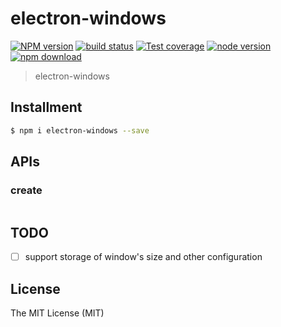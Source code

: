 # electron-windows

[![NPM version][npm-image]][npm-url]
[![build status][travis-image]][travis-url]
[![Test coverage][coveralls-image]][coveralls-url]
[![node version][node-image]][node-url]
[![npm download][download-image]][download-url]

[npm-image]: https://img.shields.io/npm/v/electron-windows.svg?style=flat-square
[npm-url]: https://npmjs.org/package/electron-windows
[travis-image]: https://img.shields.io/travis/xudafeng/electron-windows.svg?style=flat-square
[travis-url]: https://travis-ci.org/xudafeng/electron-windows
[coveralls-image]: https://img.shields.io/coveralls/xudafeng/electron-windows.svg?style=flat-square
[coveralls-url]: https://coveralls.io/r/xudafeng/electron-windows?branch=master
[node-image]: https://img.shields.io/badge/node.js-%3E=_8-green.svg?style=flat-square
[node-url]: http://nodejs.org/download/
[download-image]: https://img.shields.io/npm/dm/electron-windows.svg?style=flat-square
[download-url]: https://npmjs.org/package/electron-windows

> electron-windows

## Installment

```bash
$ npm i electron-windows --save
```

## APIs

### create

```javascript

```

## TODO

- [ ] support storage of window's size and other configuration

## License

The MIT License (MIT)
